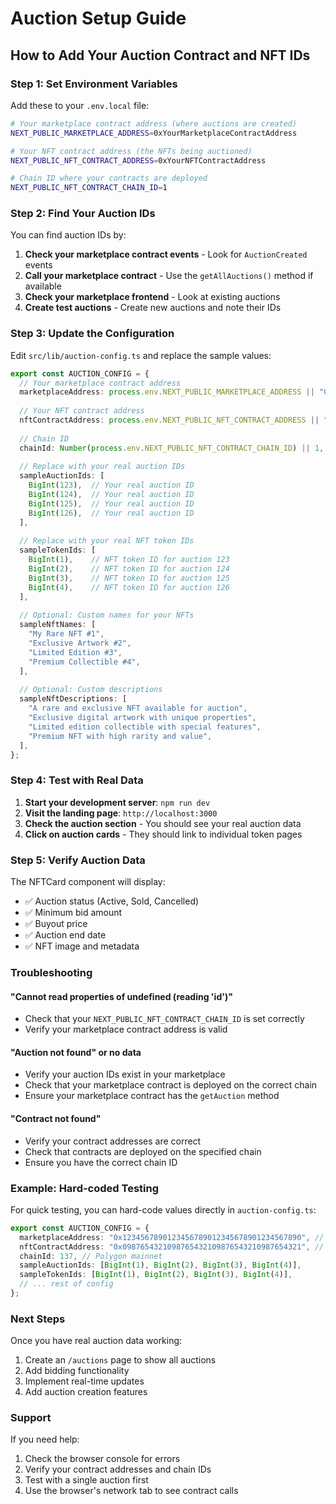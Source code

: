 # Auction Setup Guide

## How to Add Your Auction Contract and NFT IDs

### Step 1: Set Environment Variables

Add these to your `.env.local` file:

```bash
# Your marketplace contract address (where auctions are created)
NEXT_PUBLIC_MARKETPLACE_ADDRESS=0xYourMarketplaceContractAddress

# Your NFT contract address (the NFTs being auctioned)
NEXT_PUBLIC_NFT_CONTRACT_ADDRESS=0xYourNFTContractAddress

# Chain ID where your contracts are deployed
NEXT_PUBLIC_NFT_CONTRACT_CHAIN_ID=1
```

### Step 2: Find Your Auction IDs

You can find auction IDs by:

1. **Check your marketplace contract events** - Look for `AuctionCreated` events
2. **Call your marketplace contract** - Use the `getAllAuctions()` method if available
3. **Check your marketplace frontend** - Look at existing auctions
4. **Create test auctions** - Create new auctions and note their IDs

### Step 3: Update the Configuration

Edit `src/lib/auction-config.ts` and replace the sample values:

```typescript
export const AUCTION_CONFIG = {
  // Your marketplace contract address
  marketplaceAddress: process.env.NEXT_PUBLIC_MARKETPLACE_ADDRESS || "0xYourMarketplaceAddress",
  
  // Your NFT contract address
  nftContractAddress: process.env.NEXT_PUBLIC_NFT_CONTRACT_ADDRESS || "0xYourNFTAddress",
  
  // Chain ID
  chainId: Number(process.env.NEXT_PUBLIC_NFT_CONTRACT_CHAIN_ID) || 1,
  
  // Replace with your real auction IDs
  sampleAuctionIds: [
    BigInt(123),  // Your real auction ID
    BigInt(124),  // Your real auction ID
    BigInt(125),  // Your real auction ID
    BigInt(126),  // Your real auction ID
  ],
  
  // Replace with your real NFT token IDs
  sampleTokenIds: [
    BigInt(1),    // NFT token ID for auction 123
    BigInt(2),    // NFT token ID for auction 124
    BigInt(3),    // NFT token ID for auction 125
    BigInt(4),    // NFT token ID for auction 126
  ],
  
  // Optional: Custom names for your NFTs
  sampleNftNames: [
    "My Rare NFT #1",
    "Exclusive Artwork #2",
    "Limited Edition #3",
    "Premium Collectible #4",
  ],
  
  // Optional: Custom descriptions
  sampleNftDescriptions: [
    "A rare and exclusive NFT available for auction",
    "Exclusive digital artwork with unique properties",
    "Limited edition collectible with special features",
    "Premium NFT with high rarity and value",
  ],
};
```

### Step 4: Test with Real Data

1. **Start your development server**: `npm run dev`
2. **Visit the landing page**: `http://localhost:3000`
3. **Check the auction section** - You should see your real auction data
4. **Click on auction cards** - They should link to individual token pages

### Step 5: Verify Auction Data

The NFTCard component will display:
- ✅ Auction status (Active, Sold, Cancelled)
- ✅ Minimum bid amount
- ✅ Buyout price
- ✅ Auction end date
- ✅ NFT image and metadata

### Troubleshooting

#### "Cannot read properties of undefined (reading 'id')"
- Check that your `NEXT_PUBLIC_NFT_CONTRACT_CHAIN_ID` is set correctly
- Verify your marketplace contract address is valid

#### "Auction not found" or no data
- Verify your auction IDs exist in your marketplace
- Check that your marketplace contract is deployed on the correct chain
- Ensure your marketplace contract has the `getAuction` method

#### "Contract not found"
- Verify your contract addresses are correct
- Check that contracts are deployed on the specified chain
- Ensure you have the correct chain ID

### Example: Hard-coded Testing

For quick testing, you can hard-code values directly in `auction-config.ts`:

```typescript
export const AUCTION_CONFIG = {
  marketplaceAddress: "0x1234567890123456789012345678901234567890", // Your real address
  nftContractAddress: "0x0987654321098765432109876543210987654321", // Your real address
  chainId: 137, // Polygon mainnet
  sampleAuctionIds: [BigInt(1), BigInt(2), BigInt(3), BigInt(4)],
  sampleTokenIds: [BigInt(1), BigInt(2), BigInt(3), BigInt(4)],
  // ... rest of config
};
```

### Next Steps

Once you have real auction data working:
1. Create an `/auctions` page to show all auctions
2. Add bidding functionality
3. Implement real-time updates
4. Add auction creation features

### Support

If you need help:
1. Check the browser console for errors
2. Verify your contract addresses and chain IDs
3. Test with a single auction first
4. Use the browser's network tab to see contract calls 